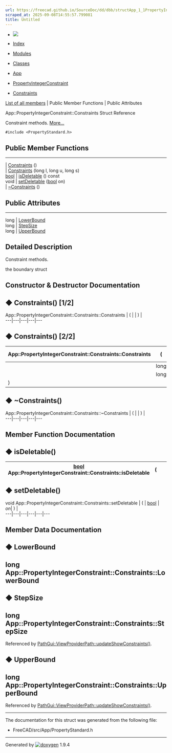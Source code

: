 ```yaml
---
url: https://freecad.github.io/SourceDoc/dd/dbb/structApp_1_1PropertyIntegerConstraint_1_1Constraints.html
scraped_at: 2025-09-08T14:55:57.799081
title: Untitled
---
```


  * [ ![](https://www.freecad.org/svg/logo-freecad.svg) ](https://freecadweb.org "FreeCAD")
  * [Index](../../index.html "Index")
  * [Modules](../../modules.html "Modules list")
  * [Classes](../../annotated.html "Annotated list")

  * [App](../../dd/dc2/namespaceApp.html)
  * [PropertyIntegerConstraint](../../d2/dc8/classApp_1_1PropertyIntegerConstraint.html)
  * [Constraints](../../dd/dbb/structApp_1_1PropertyIntegerConstraint_1_1Constraints.html)

[List of all members](../../d2/d9e/structApp_1_1PropertyIntegerConstraint_1_1Constraints-members.html) | Public Member Functions | Public Attributes

App::PropertyIntegerConstraint::Constraints Struct Reference

Constraint methods.
[More...](../../dd/dbb/structApp_1_1PropertyIntegerConstraint_1_1Constraints.html#details)

`#include <PropertyStandard.h>`

##  Public Member Functions  
  
---  
|
[Constraints](../../dd/dbb/structApp_1_1PropertyIntegerConstraint_1_1Constraints.html#a72dda2af00a4070fd47931a56baf5f3d)
()  
|
[Constraints](../../dd/dbb/structApp_1_1PropertyIntegerConstraint_1_1Constraints.html#a320228a2e765607626bc3878d3aefbd0)
(long l, long u, long s)  
[bool](../../d9/db9/classbool.html) | [isDeletable](../../dd/dbb/structApp_1_1PropertyIntegerConstraint_1_1Constraints.html#a51a348b777125115c18ff9035ae223d7) () const  
void | [setDeletable](../../dd/dbb/structApp_1_1PropertyIntegerConstraint_1_1Constraints.html#a1e83cf5fd8ace3436989b9f01d0fca5d) ([bool](../../d9/db9/classbool.html) on)  
|
[~Constraints](../../dd/dbb/structApp_1_1PropertyIntegerConstraint_1_1Constraints.html#a5cc5ab837aef9bc879dcd9bbb845f719)
()  
  
##  Public Attributes  
  
---  
long | [LowerBound](../../dd/dbb/structApp_1_1PropertyIntegerConstraint_1_1Constraints.html#a7a69b5a1d88251c04180ade923f743a1)  
long | [StepSize](../../dd/dbb/structApp_1_1PropertyIntegerConstraint_1_1Constraints.html#aff3690d42028fbaf4cf17a1eea707e21)  
long | [UpperBound](../../dd/dbb/structApp_1_1PropertyIntegerConstraint_1_1Constraints.html#ae8f92c26a419fe7373129f7f3c9e08cb)  
  
## Detailed Description

Constraint methods.

the boundary struct

## Constructor & Destructor Documentation

## ◆ Constraints() [1/2]

App::PropertyIntegerConstraint::Constraints::Constraints  | ( | | ) |   
---|---|---|---|---  
  
## ◆ Constraints() [2/2]

App::PropertyIntegerConstraint::Constraints::Constraints  | ( | long  | _l_ ,   
---|---|---|---  
|  | long  | _u_ ,   
|  | long  | _s_  
| ) | |   
  
## ◆ ~Constraints()

App::PropertyIntegerConstraint::Constraints::~Constraints  | ( | | ) |   
---|---|---|---|---  
  
## Member Function Documentation

## ◆ isDeletable()

[bool](../../d9/db9/classbool.html) App::PropertyIntegerConstraint::Constraints::isDeletable  | ( | | ) |  const  
---|---|---|---|---  
  
## ◆ setDeletable()

void App::PropertyIntegerConstraint::Constraints::setDeletable  | ( | [bool](../../d9/db9/classbool.html) | _on_| ) |   
---|---|---|---|---|---  
  
## Member Data Documentation

## ◆ LowerBound

long App::PropertyIntegerConstraint::Constraints::LowerBound  
---  
  
## ◆ StepSize

long App::PropertyIntegerConstraint::Constraints::StepSize  
---  
  
Referenced by
[PathGui::ViewProviderPath::updateShowConstraints()](../../db/d31/classPathGui_1_1ViewProviderPath.html#af157d0410d852ca2fc864da7bc95be5e).

## ◆ UpperBound

long App::PropertyIntegerConstraint::Constraints::UpperBound  
---  
  
Referenced by
[PathGui::ViewProviderPath::updateShowConstraints()](../../db/d31/classPathGui_1_1ViewProviderPath.html#af157d0410d852ca2fc864da7bc95be5e).

* * *

The documentation for this struct was generated from the following file:

  * FreeCAD/src/App/PropertyStandard.h

* * *

Generated by
[![doxygen](../../doxygen.svg)](https://www.doxygen.org/index.html) 1.9.4

